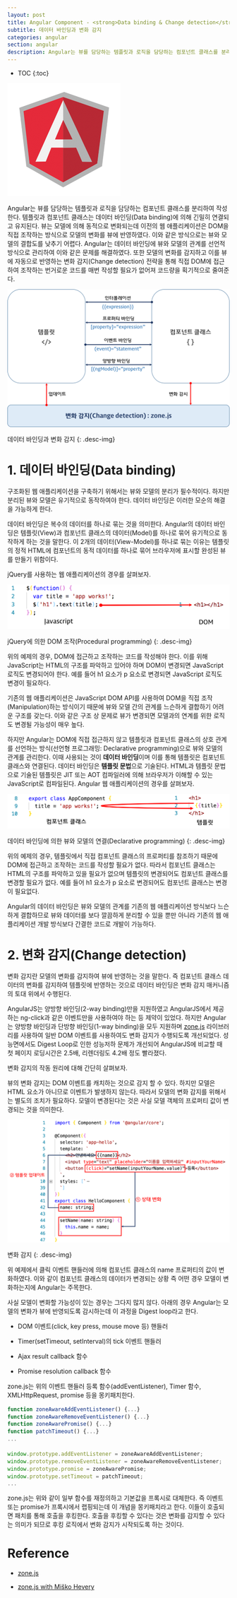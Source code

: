 ```yaml
---
layout: post
title: Angular Component - <strong>Data binding & Change detection</strong>
subtitle: 데이터 바인딩과 변화 감지
categories: angular
section: angular
description: Angular는 뷰를 담당하는 템플릿과 로직을 담당하는 컴포넌트 클래스를 분리하여 작성한다. 템플릿과 컴포넌트 클래스는 데이터 바인딩(Data binding)에 의해 긴밀히 연결되고 유지된다. 뷰는 모델에 의해 동적으로 변화되는데 이전의 웹 애플리케이션은 DOM을 직접 조작하는 방식으로 모델의 변화를 뷰에 반영하였다. 이와 같은 방식으로는 뷰와 모델의 결합도를 낮추기 어렵다. Angular는 데이터 바인딩에 뷰와 모델의 관계를 선언적 방식으로 관리하여 이와 같은 문제를 해결하였다. 또한 모델의 변화를 감지하고 이를 뷰에 자동으로 반영하는 변화 감지(Change detection) 전략을 통해 직접 DOM에 접근하여 조작하는 번거로운 코드를 매번 작성할 필요가 없어져 코드량을 획기적으로 줄여준다.
---
```


* TOC
{:toc}

![angular Logo](/img/angular-logo.png)

Angular는 뷰를 담당하는 템플릿과 로직을 담당하는 컴포넌트 클래스를 분리하여 작성한다. 템플릿과 컴포넌트 클래스는 데이터 바인딩(Data binding)에 의해 긴밀히 연결되고 유지된다. 뷰는 모델에 의해 동적으로 변화되는데 이전의 웹 애플리케이션은 DOM을 직접 조작하는 방식으로 모델의 변화를 뷰에 반영하였다. 이와 같은 방식으로는 뷰와 모델의 결합도를 낮추기 어렵다. Angular는 데이터 바인딩에 뷰와 모델의 관계를 선언적 방식으로 관리하여 이와 같은 문제를 해결하였다. 또한 모델의 변화를 감지하고 이를 뷰에 자동으로 반영하는 변화 감지(Change detection) 전략을 통해 직접 DOM에 접근하여 조작하는 번거로운 코드를 매번 작성할 필요가 없어져 코드량을 획기적으로 줄여준다.

![databinding & change detection](./img/databinding-changedetection.png)

데이터 바인딩과 변화 감지
{: .desc-img}

# 1. 데이터 바인딩(Data binding)

구조화된 웹 애플리케이션을 구축하기 위해서는 뷰와 모델의 분리가 필수적이다. 하지만 분리된 뷰와 모델은 유기적으로 동작하여야 한다. 데이터 바인딩은 이러한 모순의 해결을 가능하게 한다.

데이터 바인딩은 복수의 데이터를 하나로 묶는 것을 의미한다. Angular의 데이터 바인딩은 템플릿(View)과 컴포넌트 클래스의 데이터(Model)를 하나로 묶어 유기적으로 동작하게 하는 것을 말한다. 이 2개의 데이터(View-Model)를 하나로 묶는 이유는 템플릿의 정적 HTML에 컴포넌트의 동적 데이터를 하나로 묶어 브라우저에 표시할 완성된 뷰를 만들기 위함이다.

jQuery를 사용하는 웹 애플리케이션의 경우를 살펴보자.

![procedural-programming](./img/procedural-programming.png)

jQuery에 의한 DOM 조작(Procedural programming)
{: .desc-img}

위의 예제의 경우, DOM에 접근하고 조작하는 코드를 작성해야 한다. 이를 위해 JavaScript는 HTML의 구조를 파악하고 있어야 하며 DOM이 변경되면 JavaScript 로직도 변경되어야 한다. 예를 들어 h1 요소가 p 요소로 변경되면 JavaScript 로직도 변경이 필요하다.

기존의 웹 애플리케이션은 JavaScript DOM API를 사용하여 DOM을 직접 조작(Manipulation)하는 방식이기 때문에 뷰와 모델 간의 관계를 느슨하게 결합하기 어려운 구조를 갖는다. 이와 같은 구조 상 문제로 뷰가 변경되면 모델과의 연계를 위한 로직도 변경될 가능성이 매우 높다.

하지만 Angular는 DOM에 직접 접근하지 않고 템플릿과 컴포넌트 클래스의 상호 관계를 선언하는 방식(선언형 프로그래밍: Declarative programming)으로 뷰와 모델의 관계를 관리한다. 이때 사용되는 것이 <strong>데이터 바인딩</strong>이며 이를 통해 템플릿은 컴포넌트 클래스와 연결된다. 데이터 바인딩은 <strong>템플릿 문법</strong>으로 기술된다. HTML과 템플릿 문법으로 기술된 템플릿은 JIT 또는 AOT 컴파일러에 의해 브라우저가 이해할 수 있는 JavaScript로 컴파일된다. Angular 웹 애플리케이션의 경우를 살펴보자.

![declarative-programming](./img/declarative-programming.png)

데이터 바인딩에 의한 뷰와 모델의 연결(Declarative programming)
{: .desc-img}

위의 예제의 경우, 템플릿에서 직접 컴포넌트 클래스의 프로퍼티를 참조하기 때문에 DOM에 접근하고 조작하는 코드를 작성할 필요가 없다. 따라서 컴포넌트 클래스는 HTML의 구조를 파악하고 있을 필요가 없으며 템플릿의 변경되어도 컴포넌트 클래스를 변경할 필요가 없다. 예를 들어 h1 요소가 p 요소로 변경되어도 컴포넌트 클래스는 변경이 필요없다.

Angular의 데이터 바인딩은 뷰와 모델의 관계를 기존의 웹 애플리케이션 방식보다 느슨하게 결합하므로 뷰와 데이터를 보다 깔끔하게 분리할 수 있을 뿐만 아니라 기존의 웹 애플리케이션 개발 방식보다 간결한 코드로 개발이 가능하다.

# 2. 변화 감지(Change detection)

변화 감지란 모델의 변화를 감지하여 뷰에 반영하는 것을 말한다. 즉 컴포넌트 클래스 데이터의 변화를 감지하여 템플릿에 반영하는 것으로 데이터 바인딩은 변화 감지 매커니즘의 토대 위에서 수행된다. 

AngularJS는 양방향 바인딩(2-way binding)만을 지원하였고 AngularJS에서 제공하는 ng-click과 같은 이벤트만을 사용하여야 하는 등 제약이 있었다. 하지만 Angular는 양방향 바인딩과 단방향 바인딩(1-way binding)을 모두 지원하며 [zone.js](https://github.com/angular/zone.js/) 라이브러리를 사용하여 일반 DOM 이벤트를 사용하여도 변화 감지가 수행되도록 개선되었다. 성능면에서도 Digest Loop로 인한 성능저하 문제가 개선되어 AngularJS에 비교할 때 첫 페이지 로딩시간은 2.5배, 리렌더링도 4.2배 정도 빨라졌다.

변화 감지의 작동 원리에 대해 간단히 살펴보자.

뷰의 변화 감지는 DOM 이벤트를 캐치하는 것으로 감지 할 수 있다. 하지만 모델은 HTML 요소가 아니므로 이벤트가 발생하지 않는다. 따라서 모델의 변화 감지를 위해서는 별도의 조치가 필요하다. 모델이 변경된다는 것은 사실 모델 객체의 프로퍼티 값이 변경되는 것을 의미한다.

![change detection](./img/change-detection.png)

변화 감지
{: .desc-img}

위 예제에서 클릭 이벤트 핸들러에 의해 컴포넌트 클래스의 name 프로퍼티의 값이 변화하였다. 이와 같이 컴포넌트 클래스의 데이터가 변경되는 상황 즉 어떤 경우 모델이 변화하는지에 Angular는 주목한다.

사실 모델이 변화할 가능성이 있는 경우는 그다지 많지 않다. 아래의 경우 Angular는 모델의 변화가 뷰에 반영되도록 감시하는데 이 과정을 Digest loop라고 한다.

- DOM 이벤트(click, key press, mouse move 등) 핸들러

- Timer(setTimeout, setInterval)의 tick 이벤트 핸들러

- Ajax result callback 함수

- Promise resolution callback 함수

zone.js는 위의 이벤트 핸들러 등록 함수(addEventListener), Timer 함수, XMLHttpRequest, promise 등을 몽키패치한다.

```javascript
function zoneAwareAddEventListener() {...}
function zoneAwareRemoveEventListener() {...}
function zoneAwarePromise() {...}
function patchTimeout() {...}
...

window.prototype.addEventListener = zoneAwareAddEventListener;
window.prototype.removeEventListener = zoneAwareRemoveEventListener;
window.prototype.promise = zoneAwarePromise;
window.prototype.setTimeout = patchTimeout;
...
```

zone.js는 위와 같이 일부 함수를 재정의하고 기본값을 프록시로 대체한다. 즉 이벤트 또는 promise가 프록시에서 랩핑되는데 이 개념을 몽키패치라고 한다. 이들이 호출되면 패치를 통해 호출을 후킹한다. 호출을 후킹할 수 있다는 것은 변화를 감지할 수 있다는 의미가 되므로 후킹 로직에서 변화 감지가 시작되도록 하는 것이다.

# Reference

* [zone.js](https://github.com/angular/zone.js/)

* [zone.js with Miško Hevery](https://www.youtube.com/watch?v=V9Bbp6Hh2YE)

